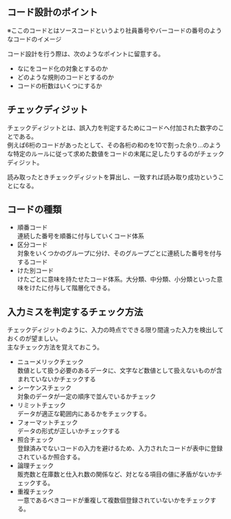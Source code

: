 ## コード設計のポイント

※ここのコードとはソースコードというより社員番号やバーコードの番号のようなコードのイメージ

コード設計を行う際は、次のようなポイントに留意する。  
- なにをコード化の対象とするのか
- どのような規則のコードとするのか
- コードの桁数はいくつにするか

## チェックディジット

チェックディジットとは、誤入力を判定するためにコードへ付加された数字のことである。  
例えば6桁のコードがあったとして、その各桁の和のを10で割った余り…のような特定のルールに従って求めた数値をコードの末尾に足したりするのがチェックディジット。   

読み取ったときチェックディジットを算出し、一致すれば読み取り成功ということになる。


## コードの種類

- 順番コード  
連続した番号を順番に付与していくコード体系
- 区分コード  
対象をいくつかのグループに分け、そのグループごとに連続した番号を付与するコード
- けた別コード  
けたごとに意味を持たせたコード体系。大分類、中分類、小分類といった意味をけたに付与して階層化できる。  

## 入力ミスを判定するチェック方法

チェックディジットのように、入力の時点でできる限り間違った入力を検出しておくのが望ましい。  
主なチェック方法を覚えておこう。

- ニューメリックチェック  
数値として扱う必要のあるデータに、文字など数値として扱えないものが含まれていないかチェックする
- シーケンスチェック  
対象のデータが一定の順序で並んでいるかチェック
- リミットチェック  
データが適正な範囲内にあるかをチェックする。
- フォーマットチェック  
データの形式が正しいかチェックする
- 照合チェック  
登録済みでないコードの入力を避けるため、入力されたコードが表中に登録されているか照合する。
- 論理チェック  
販売数と在庫数と仕入れ数の関係など、対となる項目の値に矛盾がないかチェックする。
- 重複チェック  
一意であるべきコードが重複して複数個登録されていないかをチェックする。

